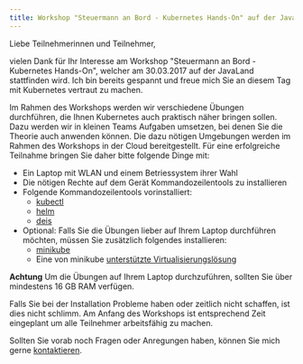 ```yaml
---
title: Workshop "Steuermann an Bord - Kubernetes Hands-On" auf der JavaLand 2017
---
```

Liebe Teilnehmerinnen und Teilnehmer,

vielen Dank für Ihr Interesse am Workshop "Steuermann an Bord - Kubernetes Hands-On", welcher am 30.03.2017 auf der JavaLand stattfinden wird. Ich bin bereits gespannt und freue mich Sie an diesem Tag mit Kubernetes vertraut zu machen.

Im Rahmen des Workshops werden wir verschiedene Übungen durchführen, die Ihnen Kubernetes auch praktisch näher bringen sollen. Dazu werden wir in kleinen Teams Aufgaben umsetzen, bei denen Sie die Theorie auch anwenden können. Die dazu nötigen Umgebungen werden im Rahmen des Workshops in der Cloud bereitgestellt. Für eine erfolgreiche Teilnahme bringen Sie daher bitte folgende Dinge mit:

* Ein Laptop mit WLAN und einem Betriessystem ihrer Wahl
* Die nötigen Rechte auf dem Gerät Kommandozeilentools zu installieren
* Folgende Kommandozeilentools vorinstalliert:
  * [kubectl](https://kubernetes.io/docs/user-guide/prereqs/)
  * [helm](https://github.com/kubernetes/helm/releases)
  * [deis](https://deis.com/docs/workflow/quickstart/install-cli-tools/)
* Optional: Falls Sie die Übungen lieber auf Ihrem Laptop durchführen möchten, müssen Sie zusätzlich folgendes installieren:
  * [minikube](https://github.com/kubernetes/minikube/releases)
  * Eine von minikube [unterstützte Virtualisierungslösung](https://github.com/kubernetes/minikube#installation)

**Achtung** Um die Übungen auf Ihrem Laptop durchzuführen, sollten Sie über mindestens 16 GB RAM verfügen.

Falls Sie bei der Installation Probleme haben oder zeitlich nicht schaffen, ist dies nicht schlimm. Am Anfang des Workshops ist entsprechend Zeit eingeplant um alle Teilnehmer arbeitsfähig zu machen.

Sollten Sie vorab noch Fragen oder Anregungen haben, können Sie mich gerne [kontaktieren](https://about.me/nicolasbyl).
